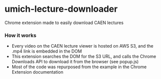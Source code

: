# umich-lecture-downloader
Chrome extension made to easily download CAEN lectures


### How it works

- Every video on the CAEN lecture viewer is hosted on AWS S3, and the .mp4 link is embedded in the DOM
- This extension searches the DOM for the S3 URL, and calls the Chrome Downloads API to download it from the browser (see popup.js)
- Most of the code was repurposed from the example in the Chrome Extension documentation